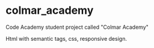 # colmar_academy
Code Academy student project called "Colmar Academy"

Html with semantic tags, css, responsive design.
